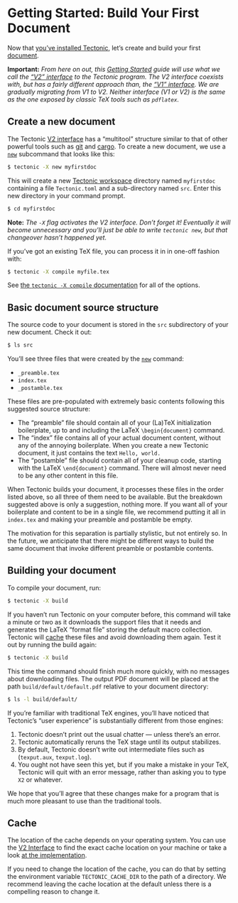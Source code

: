 # Getting Started: Build Your First Document

Now that [you’ve installed Tectonic][install], let’s create and build your first
[document].

[install]: ./install.md
[document]: ../ref/documents.md

**Important:** *From here on out, this [Getting Started][gs-index] guide will
use what we call the [“V2” interface][v2cli] to the Tectonic program. The V2
interface coexists with, but has a fairly different approach than, the [“V1”
interface][v1cli]. We are gradually migrating from V1 to V2. Neither interface
(V1 or V2) is the same as the one exposed by classic TeX tools such as
`pdflatex`.*

[gs-index]: ./index.md
[v2cli]: ../ref/v2cli.md
[v1cli]: ../ref/v1cli.md


## Create a new document

The Tectonic [V2 interface][v2cli] has a “multitool” structure similar to that
of other powerful tools such as [git] and [cargo]. To create a new document, we
use a [`new`][cli-new] subcommand that looks like this:

```sh
$ tectonic -X new myfirstdoc
```

[git]: https://git-scm.com/
[cargo]: https://doc.rust-lang.org/cargo/
[cli-new]: ../v2cli/new.md

This will create a new [Tectonic workspace][workspace] directory named
`myfirstdoc` containing a file `Tectonic.toml` and a sub-directory named `src`.
Enter this new directory in your command prompt.

[workspace]: ../ref/workspaces.md

```sh
$ cd myfirstdoc
```

**Note:** *The `-X` flag activates the V2 interface. Don’t forget it! Eventually
it will become unnecessary and you’ll just be able to write `tectonic new`, but
that changeover hasn’t happened yet.*

If you’ve got an existing TeX file, you can process it in in one-off fashion with:

```sh
$ tectonic -X compile myfile.tex
```

See [the `tectonic -X compile` documentation][cli-compile] for all of the options.

[cli-compile]: ../v2cli/compile.md


## Basic document source structure

The source code to your document is stored in the `src` subdirectory of your new
document. Check it out:

```sh
$ ls src
```

You’ll see three files that were created by the [`new`][cli-new] command:

- `_preamble.tex`
- `index.tex`
- `_postamble.tex`

These files are pre-populated with extremely basic contents following this
suggested source structure:

- The “preamble” file should contain all of your (La)TeX initialization
  boilerplate, up to and including the LaTeX `\begin{document}` command.
- The “index” file contains all of your actual document content, without any of
  the annoying boilerplate. When you create a new Tectonic document, it just
  contains the text `Hello, world.`
- The “postamble” file should contain all of your cleanup code, starting with
  the LaTeX `\end{document}` command. There will almost never need to be any
  other content in this file.

When Tectonic builds your document, it processes these files in the order listed
above, so all three of them need to be available. But the breakdown suggested
above is only a suggestion, nothing more. If you want all of your boilerplate
and content to be in a single file, we recommend putting it all in `index.tex`
and making your preamble and postamble be empty.

The motivation for this separation is partially stylistic, but not entirely so.
In the future, we anticipate that there might be different ways to build the
same document that invoke different preamble or postamble contents.


## Building your document

To compile your document, run:

```sh
$ tectonic -X build
```

If you haven’t run Tectonic on your computer before, this command will take a
minute or two as it downloads the support files that it needs and generates the
LaTeX “format file” storing the default macro collection. Tectonic will [cache](#cache)
these files and avoid downloading them again. Test it out by running the build
again:

```sh
$ tectonic -X build
```

This time the command should finish much more quickly, with no messages about
downloading files. The output PDF document will be placed at the path
`build/default/default.pdf` relative to your document directory:

```sh
$ ls -l build/default/
```

If you’re familiar with traditional TeX engines, you’ll have noticed that
Tectonic’s “user experience” is substantially different from those engines:

1. Tectonic doesn’t print out the usual chatter — unless there’s an error.
2. Tectonic automatically reruns the TeX stage until its output stabilizes.
3. By default, Tectonic doesn’t write out intermediate files such as
   (`texput.aux`, `texput.log`).
4. You ought not have seen this yet, but if you make a mistake in your TeX,
   Tectonic will quit with an error message, rather than asking you to type `X2`
   or whatever.

We hope that you’ll agree that these changes make for a program that is much
more pleasant to use than the traditional tools.


## Cache

The location of the cache depends on your operating system. You can use the
[V2 Interface][v2cli-ref] to find the exact cache location on your machine
or take a look [at the implementation][user-cache-impl].

If you need to change the location of the cache, you can do that by setting
the environment variable `TECTONIC_CACHE_DIR` to the path of a directory.
We recommend leaving the cache location at the default unless there is a
compelling reason to change it.

[v2cli-ref]: ../ref/v2cli.md
[user-cache-impl]: https://docs.rs/tectonic_io_base/latest/tectonic_io_base/app_dirs/fn.ensure_user_cache_dir.html
